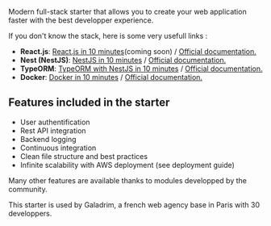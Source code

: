 Modern full-stack starter that allows you to create your web application faster with the best developper experience.

If you don't know the stack, here is some very usefull links :

- **React.js**: [React.js in 10 minutes](https://blog.fast-modular-project.com)(coming soon) / [Official documentation.](https://fr.reactjs.org/) 
- **Nest (NestJS)**: [NestJS in 10 minutes](https://blog.fast-modular-project.com/nestjs-in-10-minutes) / [Official documentation.](https://nestjs.com/) 
- **TypeORM**: [TypeORM with NestJS in 10 minutes](https://blog.fast-modular-project.com/typeorm-with-nestjs-in-10-minutes) / [Official documentation.](https://nestjs.com/) 
- **Docker**: [Docker in 10 minutes](https://blog.fast-modular-project.com/docker-in-10-minutes) / [Official documentation.](https://www.docker.com/) 

## Features included in the starter

- User authentification
- Rest API integration
- Backend logging
- Continuous integration
- Clean file structure and best practices
- Infinite scalability with AWS deployment (see deployment guide)

Many other features are available thanks to modules developped by the community.

This starter is used by Galadrim, a french web agency base in Paris with 30 developpers.
